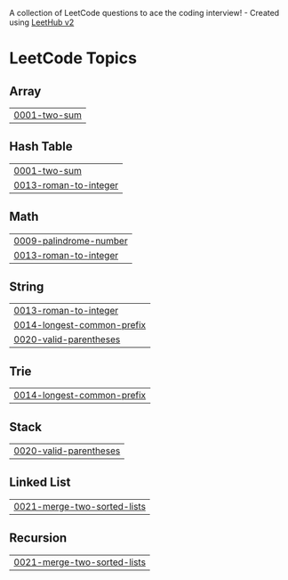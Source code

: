A collection of LeetCode questions to ace the coding interview! - Created using [LeetHub v2](https://github.com/arunbhardwaj/LeetHub-2.0)
<!---LeetCode Topics Start-->
# LeetCode Topics
## Array
|  |
| ------- |
| [0001-two-sum](https://github.com/AnandRajBind/LeetCode-Problem/tree/master/0001-two-sum) |
## Hash Table
|  |
| ------- |
| [0001-two-sum](https://github.com/AnandRajBind/LeetCode-Problem/tree/master/0001-two-sum) |
| [0013-roman-to-integer](https://github.com/AnandRajBind/LeetCode-Problem/tree/master/0013-roman-to-integer) |
## Math
|  |
| ------- |
| [0009-palindrome-number](https://github.com/AnandRajBind/LeetCode-Problem/tree/master/0009-palindrome-number) |
| [0013-roman-to-integer](https://github.com/AnandRajBind/LeetCode-Problem/tree/master/0013-roman-to-integer) |
## String
|  |
| ------- |
| [0013-roman-to-integer](https://github.com/AnandRajBind/LeetCode-Problem/tree/master/0013-roman-to-integer) |
| [0014-longest-common-prefix](https://github.com/AnandRajBind/LeetCode-Problem/tree/master/0014-longest-common-prefix) |
| [0020-valid-parentheses](https://github.com/AnandRajBind/LeetCode-Problem/tree/master/0020-valid-parentheses) |
## Trie
|  |
| ------- |
| [0014-longest-common-prefix](https://github.com/AnandRajBind/LeetCode-Problem/tree/master/0014-longest-common-prefix) |
## Stack
|  |
| ------- |
| [0020-valid-parentheses](https://github.com/AnandRajBind/LeetCode-Problem/tree/master/0020-valid-parentheses) |
## Linked List
|  |
| ------- |
| [0021-merge-two-sorted-lists](https://github.com/AnandRajBind/LeetCode-Problem/tree/master/0021-merge-two-sorted-lists) |
## Recursion
|  |
| ------- |
| [0021-merge-two-sorted-lists](https://github.com/AnandRajBind/LeetCode-Problem/tree/master/0021-merge-two-sorted-lists) |
<!---LeetCode Topics End-->